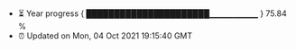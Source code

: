 - ⏳ Year progress { ██████████████████████▁▁▁▁▁▁▁▁ } 75.84 %
- ⏰ Updated on Mon, 04 Oct 2021 19:15:40 GMT

